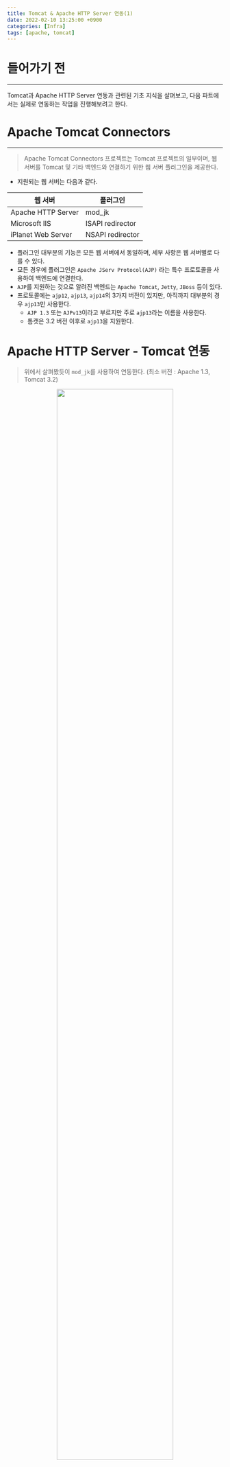 ```yaml
---
title: Tomcat & Apache HTTP Server 연동(1)
date: 2022-02-10 13:25:00 +0900
categories: [Infra]
tags: [apache, tomcat]
---
```


# 들어가기 전
---
Tomcat과 Apache HTTP Server 연동과 관련된 기초 지식을 살펴보고, 다음 파트에서는 실제로 연동하는 작업을 진행해보려고 한다.

# Apache Tomcat Connectors
---
> Apache Tomcat Connectors 프로젝트는 Tomcat 프로젝트의 일부이며, 웹 서버를 Tomcat 및 기타 백엔드와 연결하기 위한 웹 서버 플러그인을 제공한다.

- 지원되는 웹 서버는 다음과 같다.

|웹 서버|플러그인|
|--------|-----------|
| Apache HTTP Server | mod_jk  |
| Microsoft IIS | ISAPI redirector  |
| iPlanet Web Server | NSAPI redirector |

- 플러그인 대부분의 기능은 모든 웹 서버에서 동일하며, 세부 사항은 웹 서버별로 다를 수 있다.
- 모든 경우에 플러그인은 `Apache JServ Protocol(AJP)` 라는 특수 프로토콜을 사용하여 백엔드에 연결한다.
- `AJP`를 지원하는 것으로 알려진 백엔드는 `Apache Tomcat`, `Jetty`, `JBoss` 등이 있다.
- 프로토콜에는 `ajp12`, `ajp13`, `ajp14`의 3가지 버전이 있지만, 아직까지 대부분의 경우 `ajp13`만 사용한다.
  - `AJP 1.3` 또는 `AJPv13`이라고 부르지만 주로 `ajp13`라는 이름을 사용한다.
  - 톰캣은 3.2 버전 이후로 `ajp13`을 지원한다.

# Apache HTTP Server - Tomcat 연동
> 위에서 살펴봤듯이 `mod_jk`를 사용하여 연동한다. (최소 버전 : Apache 1.3, Tomcat 3.2)

<figure align = "center">
  <img src = "https://user-images.githubusercontent.com/64415489/155136015-f91e631a-2c16-4aaa-9389-459838169266.png" width="80%"/>
  <figcaption align="center"><a href="https://www.akadia.com/download/soug/tomcat/html/tomcat_apache.html"> 출처 : https://www.akadia.com/download/soug/tomcat/html/tomcat_apache.html</a></figcaption>
</figure>

- 웹 서버(`Apache HTTP Server`)는 클라이언트 HTTP 요청을 기다리고 있는다.
  - 요청이 도착하면 서버는 필요한 콘텐츠를 제공하여 요청을 처리하는 데 필요한 모든 작업을 수행한다.
- 서블릿 컨테이너(위의 경우 `Tomcat`)를 추가하면 웹 서버는 다음과 같이 동작한다.
  - 요청을 처리하기 전에, 서블릿 컨테이너 어댑터 라이브러리를 로드하고 초기화한다.
  - 요청이 오면, 특정 요청이 서블릿에 속하는지 확인해야 하며, 서블릿에 속하는 경우 어댑터가 요청을 받아 처리하도록 한다.
  - 어댑터는 일반적으로 요청 URL의 일부 패턴과 요청을 보낼 위치를 기반으로 어떤 요청을 처리할지 알아야한다.

## mod_jk 관련 사항
> mod_jk는 두 개의 엔티티가 필요하다.

1. mod_jk.xxx
- Apache HTTP Server 모듈
  - 운영 체제에 따라 `mod_jk.so`, `mod_jk.nlm` 또는 `MOD_JK.SRVPGM`
- 먼저 Apache HTTP Server의 모듈 디렉토리(예:`/usr/lib/apache`)에 설치되어야 하며 `httpd.conf` 파일에서 로드되어야 한다.
  - ex : `LoadModule jk_module modules/mod_jk.so`

2. workers.properties
- 웹 서버 worker 정의 및 Tomcat 인스턴스가 사용하는 호스트, 포트 등을 정의하는 파일이다. (아래 Worker 파트 참조)
- `workers.properties`파일은 `${APACHE_HOME}/conf` 디렉토리에 있다.
- `httpd.conf`에서 해당 파일의 경로를 정의해야 한다.
  - ex : `JkWorkersFile /etc/httpd/conf/workers.properties`

### 아파치 `httpd.conf` 톰캣 관련 부분 예시
```
# Load mod_jk module
LoadModule    jk_module  modules/mod_jk.so

# Where to find workers.properties
JkWorkersFile /etc/httpd/conf/workers.properties

# Where to put jk shared memory
JkShmFile     /var/log/httpd/mod_jk.shm

# Where to put jk logs
JkLogFile     /var/log/httpd/mod_jk.log

# Set the jk log level [debug/error/info]
JkLogLevel    info

# Send requests for context /examples to worker named worker1
JkMount  /examples/* worker1
```

## 연동시 주의사항
- Apache와 Tomcat이 동일한 파일 시스템 위치에서 콘텐츠를 제공하도록 구성된 경우, Apache가 `WEB-INF` 디렉토리 또는 `JSP` 소스 코드와 같은 콘텐츠(서블릿 컨테이너가 처리해야하는 콘텐츠)를 제공하지 않도록 해야한다.
  - Apache `DocumentRoot`가 Tomcat Host의 `appBase` 또는 Context의 `docBase`와 겹치면 발생할 수 있다.
  - Apache `Alias` 지시문을 Tomcat Host의 `appBase` 또는 Context의 `docBase`와 함께 사용하면 발생할 수 있다.

# Worker
---

## Tomcat Worker
> Tomcat Worker는 일부 웹 서버를 대신하여 서블릿 또는 기타 콘텐츠를 실행하기 위해 대기 중인 Tomcat 인스턴스이다.

- Apache HTTP Server와 같은 웹 서버가 서블릿 요청을 Tomcat 인스턴스(worker)로 전달하도록 할 수 있다.
- 대표적으로 다음과 같은 경우, 여러 개의 worker를 구성할 수도 있다.
  - 모든 개발자가 동일한 웹 서버를 공유하지만, 자신의 worker를 소유하는 개발 환경이 필요한 경우.
  - 하나의 웹 서버에서 여러 사이트를 제공하기 위해, worker 별로 제공하는 가상 호스트가 필요한 경우.
  - 로드 밸런싱을 제공하고자 하는 경우.
    - 즉, 자체 머신에서 여러 worker를 실행하고 요청을 분배해야 한다.

## 웹 서버 플러그인 Worker
> 웹 서버에서 Tomcat 인스턴스로 요청을 전달, 로드 밸런싱 등의 목적을 가진 Worker로써 <br>
> `workers.properties`라는 속성 파일에 정의된다. (경로 : `${APACHE_HOME}/conf`)

- `worker.list`로 worker를 정의한다.
```
# worker 리스트
worker.list= worker1, worker2
```

- 웹 서버를 시작할 때, 플러그인은 `worker.list` 속성에 이름이 나타나는 worker를 인스턴스화한다.
  - 인스턴스화된 worker는 자신에게 맵핑된 특정 요청을 전달받을 수 있다.
- `worker.list`는 여러 번 사용할 수 있다.

### Worker Type
- 현재 존재하는 Worker Type 다음과 같다. (JK 1.2.5):

|Type|정의|
|--------|-----------|
| ajp13 | 이 worker는 ajp13 프로토콜을 사용하여 Tomcat worker에게 요청을 전달한다. |
| lb | 로드 밸런싱 worker로써, 특정 수준의 내결함성과 함께 유연한 로드 밸런싱을 제공한다.|
| status | 로드밸런서를 관리하기 위한 status worker이다. |
| ajp12 | 이 worker는 ajp12 프로토콜을 사용하여 Tomcat worker에게 요청을 전달한다. |
| ajp14 | 이 worker는 ajp14 프로토콜을 사용하여 Tomcat worker에게 요청을 전달한다. |

## Worker Type별 속성 살펴보기
> `workers.properties`파일에 세팅되는 속성과 관련해서 자세한 내용은 [공식 문서](https://tomcat.apache.org/connectors-doc/reference/workers.html) 참조

### ajp13 Worker 살펴보기
> TCP/IP 소켓을 통해 ajp13 프로토콜을 사용하여 Tomcat Worker에게 요청을 전달한다.

```
# "worker2"는 3lb 팩터를 사용하여 www2.x.com가 올라간 서버의 포트 8009에서 수신 대기 중인 Tomcat과 통신한다.
worker.worker2.type=ajp13
worker.worker2.host=www2.x.com
worker.worker2.port=8009
worker.worker2.lbfactor=3
```

### lb Worker 살펴보기
> 로드 밸런싱 worker는 실제로 Tomcat worker와 통신하지 않고, 웹 서버 플러그인 worker 관리를 담당한다.

- 관리하는 부분은 다음과 같다.
  - 웹 서버 플러그인 worker를 인스턴스화
  - 관리되는 worker의 로드 밸런싱 factor(lbfactor)를 사용하여 가중치 라운드 로빈(weighted round-robin) 로드 밸런싱을 수행
    - 가중치 라운드 로빈에서는 lbfactor가 높을수록 더 강력한 시스템(더 많은 요청을 처리함)을 의미
  - 동일한 Tomcat worker에서 실행되는 동일한 세션에 속하는 요청 유지(세션 고정)
  - 실패한 Tomcat worker를 식별하여 요청을 일시 중지하고, lb worker가 관리하는 다른 worker로 fail-over

- 결과적으로, lb worker가 관리하는 worker들은 로드 밸런싱되고(lbfactor 및 현재 사용자 세션을 기반으로) 장애 조치가 이루어지므로 단일 Tomcat 프로세스 종료로 인해 전체 사이트가 마비되지 않는다.

- 다음은 lb worker가 가질 수 있는 속성이다.
  - `balance_workers`
    - 로드 밸런서가 관리해야 하는 worker 목록이다.
    ```
    # The worker balance1 while use "real" workers worker1 and worker2
    worker.balance1.balance_workers=worker1, worker2
    ```
  - `sticky_session`
    - SESSION ID가 있는 요청을 동일한 Tomcat worker로 다시 라우팅해야 하는지 여부를 지정한다.
    - Tomcat이 여러 Tomcat 인스턴스에서 세션 데이터를 유지할 수 있는 세션 관리자를 사용하는 경우 sticky_session을 `false`로 설정한다.
    - 기본적으로 `true`로 설정된다.

# 정리
- 아파치와 톰캣이 연동되려면 `mod_jk` 모듈이 필요하다. (운영체제 별로 이름은 다를 수 있다.)
  - 해당 모듈은 `Apache JServ Protocol(AJP)` 프로토콜을 사용하여 아파치와 톰캣간 통신한다.
- `mod_jk` 모듈을 사용하려면 ?
  - 먼저 아파치 모듈 디렉토리(예:`/usr/lib/apache`)에 설치되어야 있어야한다.
  - 아파치 `httpd.conf`에 모듈이 로드되어야하고, `JKMount` 등 관련 옵션들이 정의되어야 한다.
  - `workers.properties` 파일이 작성되어야한다.
    - `workers.properties`는 웹 서버에서 서블릿 컨텐츠 요청 등을 전달하기 위한 웹 서버 플러그인 worker와 요청을 전달받을 톰캣 인스턴스의 호스트 및 포트 등을 정의한 파일이다.

# 참고 자료
---
- [https://tomcat.apache.org/connectors-doc/](https://tomcat.apache.org/connectors-doc/)
- [https://tomcat.apache.org/connectors-doc/webserver_howto/apache.html](https://tomcat.apache.org/connectors-doc/webserver_howto/apache.html)
- [https://tomcat.apache.org/connectors-doc/common_howto/workers.html](https://tomcat.apache.org/connectors-doc/common_howto/workers.html)

